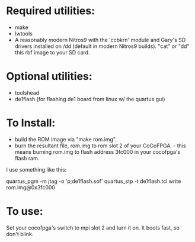# Required utilities:

* make
* lwtools
* A reasonably modern Nitros9 with the 'ccbkrn' module and Gary's SD drivers installed on /dd (default in modern Nitros9 builds).  "cat" or "dd" this rbf image to your SD card.  

# Optional utilities:

* toolshead
* de1flash (for flashing de1 board from linux w/ the quartus gui)

# To Install:

* build the ROM image via "make rom.img".
* burn the resultant file, rom.img to rom slot 2 of your CoCoFPGA. - this means burning rom.img to flash address 3fc000 in your cocofpga's flash ram.

I use something like this:

quartus_pgm -m jtag -o 'p;de1flash.sof'
quartus_stp -t de1flash.tcl write rom.img@0x3fc000

# To use:

Set your cocofpga's switch to mpi slot 2 and turn it on.  It boots fast, so don't blink.
